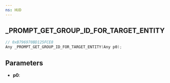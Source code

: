 ```yaml
---
ns: HUD
---
```

## _PROMPT_GET_GROUP_ID_FOR_TARGET_ENTITY

```c
// 0xB796970BD125FCE8
Any _PROMPT_GET_GROUP_ID_FOR_TARGET_ENTITY(Any p0);
```

## Parameters
* **p0**:
